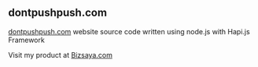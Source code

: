 ## dontpushpush.com

[dontpushpush.com](http://dontpushpush.com) website source code written using
node.js with Hapi.js Framework   


Visit my product at [Bizsaya.com](https://bizsaya.com)